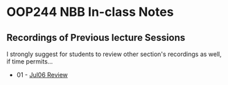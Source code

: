 # OOP244 NBB In-class Notes
## Recordings of Previous lecture Sessions
I strongly suggest for students to review other section's recordings as well, if time permits...

- 01 - [Jul06 Review](https://youtu.be/MojS7YNhwIg)


